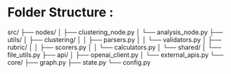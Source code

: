 
# Folder Structure : 

src/
├── nodes/
│   ├── clustering_node.py
│   └── analysis_node.py
├── utils/
│   ├── clustering/
│   │   ├── parsers.py
│   │   └── validators.py
│   ├── rubric/
│   │   ├── scorers.py
│   │   └── calculators.py
│   └── shared/
│       └── file_utils.py
├── api/
│   ├── openai_client.py
│   └── external_apis.py
└── core/
    ├── graph.py
    ├── state.py
    └── config.py